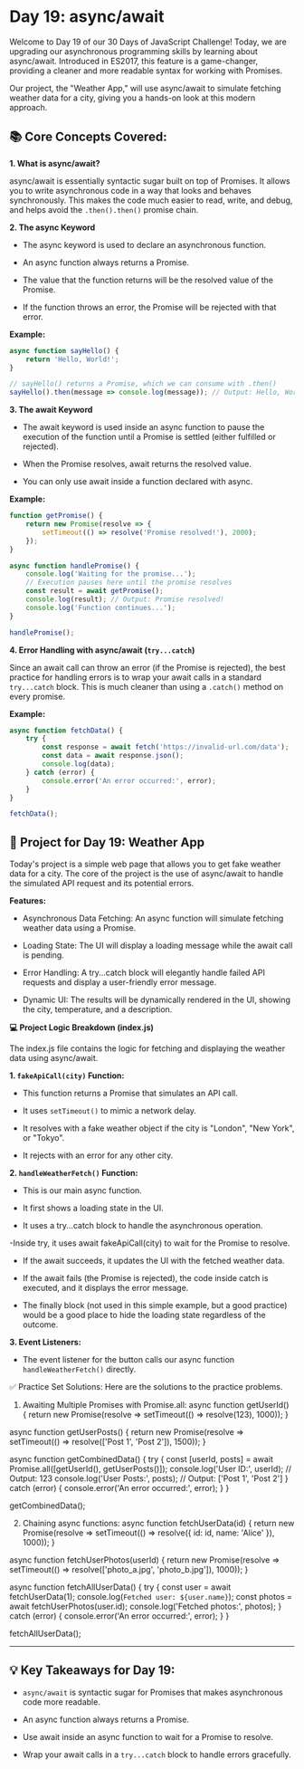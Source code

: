 # Day 19: async/await
Welcome to Day 19 of our 30 Days of JavaScript Challenge! Today, we are upgrading our asynchronous programming skills by learning about async/await. Introduced in ES2017, this feature is a game-changer, providing a cleaner and more readable syntax for working with Promises.

Our project, the "Weather App," will use async/await to simulate fetching weather data for a city, giving you a hands-on look at this modern approach.

## 📚 Core Concepts Covered:
**1. What is async/await?**

async/await is essentially syntactic sugar built on top of Promises. It allows you to write asynchronous code in a way that looks and behaves synchronously. This makes the code much easier to read, write, and debug, and helps avoid the `.then().then()` promise chain.

**2. The async Keyword**

- The async keyword is used to declare an asynchronous function.

- An async function always returns a Promise.

- The value that the function returns will be the resolved value of the Promise.

- If the function throws an error, the Promise will be rejected with that error.

**Example:**

```js
async function sayHello() {
    return 'Hello, World!';
}

// sayHello() returns a Promise, which we can consume with .then()
sayHello().then(message => console.log(message)); // Output: Hello, World!
```

**3. The await Keyword**

- The await keyword is used inside an async function to pause the execution of the function until a Promise is settled (either fulfilled or rejected).

- When the Promise resolves, await returns the resolved value.

- You can only use await inside a function declared with async.

**Example:**

```js
function getPromise() {
    return new Promise(resolve => {
        setTimeout(() => resolve('Promise resolved!'), 2000);
    });
}

async function handlePromise() {
    console.log('Waiting for the promise...');
    // Execution pauses here until the promise resolves
    const result = await getPromise();
    console.log(result); // Output: Promise resolved!
    console.log('Function continues...');
}

handlePromise();
```

**4. Error Handling with async/await (`try...catch`)**

Since an await call can throw an error (if the Promise is rejected), the best practice for handling errors is to wrap your await calls in a standard `try...catch` block. This is much cleaner than using a `.catch()` method on every promise.

**Example:**
```js
async function fetchData() {
    try {
        const response = await fetch('https://invalid-url.com/data');
        const data = await response.json();
        console.log(data);
    } catch (error) {
        console.error('An error occurred:', error);
    }
}

fetchData();
```
## 🚀 Project for Day 19: Weather App
Today's project is a simple web page that allows you to get fake weather data for a city. The core of the project is the use of async/await to handle the simulated API request and its potential errors.

**Features:**

- Asynchronous Data Fetching: An async function will simulate fetching weather data using a Promise.

- Loading State: The UI will display a loading message while the await call is pending.

- Error Handling: A try...catch block will elegantly handle failed API requests and display a user-friendly error message.

- Dynamic UI: The results will be dynamically rendered in the UI, showing the city, temperature, and a description.



**💻 Project Logic Breakdown (index.js)**

The index.js file contains the logic for fetching and displaying the weather data using async/await.

**1. `fakeApiCall(city)` Function:**

- This function returns a Promise that simulates an API call.

- It uses `setTimeout()` to mimic a network delay.

- It resolves with a fake weather object if the city is "London", "New York", or "Tokyo".

- It rejects with an error for any other city.

**2. `handleWeatherFetch()` Function:**

- This is our main async function.

- It first shows a loading state in the UI.

- It uses a try...catch block to handle the asynchronous operation.

-Inside try, it uses await fakeApiCall(city) to wait for the Promise to resolve.

- If the await succeeds, it updates the UI with the fetched weather data.

- If the await fails (the Promise is rejected), the code inside catch is executed, and it displays the error message.

- The finally block (not used in this simple example, but a good practice) would be a good place to hide the loading state regardless of the outcome.

**3. Event Listeners:**

- The event listener for the button calls our async function` handleWeatherFetch()` directly.



✅ Practice Set Solutions:
Here are the solutions to the practice problems.

1. Awaiting Multiple Promises with Promise.all:
async function getUserId() {
    return new Promise(resolve => setTimeout(() => resolve(123), 1000));
}

async function getUserPosts() {
    return new Promise(resolve => setTimeout(() => resolve(['Post 1', 'Post 2']), 1500));
}

async function getCombinedData() {
    try {
        const [userId, posts] = await Promise.all([getUserId(), getUserPosts()]);
        console.log('User ID:', userId); // Output: 123
        console.log('User Posts:', posts); // Output: ['Post 1', 'Post 2']
    } catch (error) {
        console.error('An error occurred:', error);
    }
}

getCombinedData();

2. Chaining async functions:
async function fetchUserData(id) {
    return new Promise(resolve => setTimeout(() => resolve({ id: id, name: 'Alice' }), 1000));
}

async function fetchUserPhotos(userId) {
    return new Promise(resolve => setTimeout(() => resolve(['photo_a.jpg', 'photo_b.jpg']), 1000));
}

async function fetchAllUserData() {
    try {
        const user = await fetchUserData(1);
        console.log(`Fetched user: ${user.name}`);
        const photos = await fetchUserPhotos(user.id);
        console.log('Fetched photos:', photos);
    } catch (error) {
        console.error('An error occurred:', error);
    }
}

fetchAllUserData();


--- 
## 💡 Key Takeaways for Day 19:
- `async/await` is syntactic sugar for Promises that makes asynchronous code more readable.

- An async function always returns a Promise.

- Use await inside an async function to wait for a Promise to resolve.

- Wrap your await calls in a `try...catch` block to handle errors gracefully.